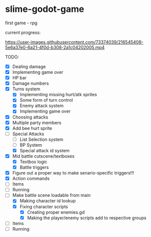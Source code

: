 # slime-godot-game
first game - rpg

current progress:

https://user-images.githubusercontent.com/73374039/216545408-5e6a37e0-6a21-4f0d-b308-2a1c04202005.mp4



TODO:
- [x] Dealing damage
- [x] Implementing game over
- [x] HP bar
- [x] Damage numbers
- [x] Turns system
	- [x] Implementing missing hurt/atk sprites
	- [x] Some form of turn control
	- [x] Enemy attack system
    - [x] Implementing game over
- [x] Choosing attacks
- [x] Multiple party members
- [x] Add bee hurt sprite
- [ ] Special Attacks
    - [ ] List Selection system
    - [ ] BP System
    - [x] Special attack id system
- [x] Mid battle cutscene/textboxes
    - [x] Textbox logic
    - [x] Battle triggers
- [x] Figure out a proper way to make senario-specific triggers!!!
- [x] Action commands
- [ ] Items
- [ ] Running
- [ ] Make battle scene loadable from main
    - [x] Making character id lookup
    - [x] Fixing character scripts
        - [x] Creating proper enemies.gd
        - [x] Making the player/enemy scripts add to respective groups
- [ ] Items
- [ ] Running
